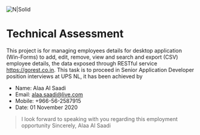 ![N|Solid](https://www.ups.com/assets/resources/images/UPS_logo.svg)
# Technical Assessment 

This project is for managing employees details for desktop application (Win-Forms) to add, edit, remove, view and search and export (CSV) employee details, the data exposed through RESTful service https://gorest.co.in.
This task is to proceed in Senior Application Developer position interviews at UPS NL, it has been achieved by 
  - Name: Alaa Al Saadi
  - Email: alaa.saadi@live.com
  - Mobile: +966-56-2587915
  - Date: 01 November 2020
  
> I look forward to speaking with you regarding this employment opportunity
> Sincerely,
> Alaa Al Saadi